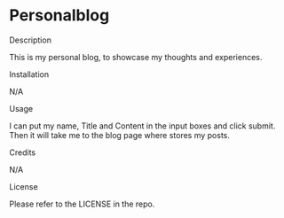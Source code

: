 # Personalblog

Description

This is my personal blog, to showcase my thoughts and experiences.


Installation

N/A

Usage

I can put my name, Title and Content in the input boxes and click submit.
Then it will take me to the blog page where stores my posts.

Credits

N/A

License

Please refer to the LICENSE in the repo.
